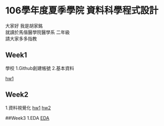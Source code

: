 # 106學年度夏季學院 資料科學程式設計


大家好 我是胡家銘  
就讀於馬偕醫學院醫學系 二年級   
請大家多多指教  
  
## Week1
學校
    1.Github創建帳號
    2.基本資料

[hw1](https://jiaminghummc110610014.github.io/Example/week1/hw1.html)
## Week2
1.資料視覺化
[hw1](https://jiaminghummc110610014.github.io/Example/week2/hw_1.html)
[hw2](https://jiaminghummc110610014.github.io/Example/week2/hw_2.html)

##Week3
1.EDA
[EDA](https://jiaminghummc110610014.github.io/Example/week3/EDA_renew.html)